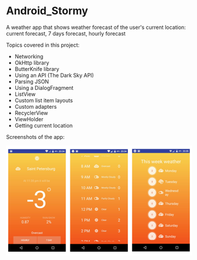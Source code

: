 # Android_Stormy
A weather app that shows weather forecast of the user's current location: 
current forecast, 7 days forecast, hourly forecast

Topics covered in this project:

- Networking
- OkHttp library
- ButterKnife library
- Using an API (The Dark Sky API)
- Parsing JSON
- Using a DialogFragment
- ListView
- Custom list item layouts
- Custom adapters
- RecyclerView
- ViewHolder
- Getting current location 


Screenshots of the app:

![alt tag](https://github.com/AnastasiaKarpenko/Android_Stormy/blob/master/Stormy_screenshots.png)
